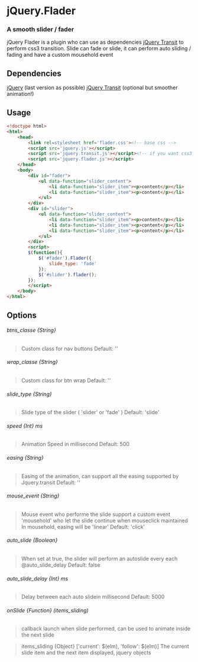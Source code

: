 jQuery.Flader
=============
### A smooth slider / fader

jQuery Flader is a plugin who can use as dependencies [jQuery Transit](http://ricostacruz.com/jquery.transit) to perform css3 transition.
Slide can fade or slide, it can perform auto sliding / fading and have a custom mousehold event

Dependencies
------------

[jQuery](http://jquery.com/) (last version as possible)
[jQuery Transit](http://ricostacruz.com/jquery.transit) (optional but smoother animation!)

Usage
-----

``` html
<!doctype html>
<html>
    <head>
		<link rel=stylesheet href='flader.css'><!-- base css -->
		<script src='jquery.js'></script>
		<script src='jquery.transit.js'></script><!-- if you want css3 animation -->
		<script src='jquery.flader.js'></script>
	</head>
	<body>
		<div id="fader">
			<ul data-function="slider_content">
				<li data-function="slider_item"><p>content</p></li>
				<li data-function="slider_item"><p>content</p></li>
			</ul>
		</div>
		<div id="slider">
			<ul data-function="slider_content">
				<li data-function="slider_item"><p>content</p></li>
				<li data-function="slider_item"><p>content</p></li>
				<li data-function="slider_item"><p>content</p></li>
			</ul>
		</div>
		<script>
		$(function(){
			$('#fader').Flader({
				slide_type: 'fade'
			});
			$('#slider').flader();
		});
		</script>
	</body>
</html>
```

Options
-------

###### btns_classe {String}
> Custom class for nav buttons
> Default: ''

###### wrap_classe {String}
> Custom class for btn wrap
> Default: ''

###### slide_type {String}
> Slide type of the slider ( 'slider' or 'fade' )
> Default: 'slide'

###### speed {Int} ms
> Animation Speed in millisecond
> Default: 500

###### easing {String}
> Easing of the animation, can support all the easing supported by Jquery.transit
> Default: ''

###### mouse_event {String}
> Mouse event who performe the slide
> support a custom event 'mousehold' who let the slide continue when mouseclick maintained
> In mousehold, easing will be 'linear'
> Default: 'click'

###### auto_slide {Boolean}
> When set at true, the slider will perform an autoslide every each @auto_slide_delay
> Default: false

###### auto_slide_delay {Int} ms
> Delay between each auto slidein millisecond
> Default: 5000

###### onSlide {Function} (items_sliding)
> callback launch when slide performed, can be used to animate inside the next slide

> items_sliding {Object} \['current': $(elm), 'follow': $(elm)\]
>     The current slide item and the next item displayed, jquery objects
